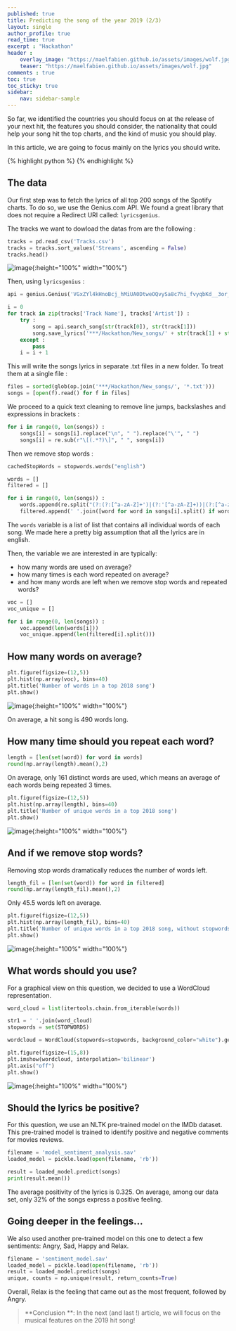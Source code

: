 ```yaml
---
published: true
title: Predicting the song of the year 2019 (2/3)
layout: single
author_profile: true
read_time: true
excerpt : "Hackathon"
header :
    overlay_image: "https://maelfabien.github.io/assets/images/wolf.jpg"
    teaser: "https://maelfabien.github.io/assets/images/wolf.jpg"
comments : true
toc: true
toc_sticky: true
sidebar:
    nav: sidebar-sample
---
```


So far, we identified the countries you should focus on at the release of your next hit, the features you should consider, the nationality that could help your song hit the top charts, and the kind of music you should play. 

In this article, we are going to focus mainly on the lyrics you should write.

{% highlight python %}
{% endhighlight %}

## The data

Our first step was to fetch the lyrics of all top 200 songs of the Spotify charts. To do so, we use the Genius.com API. We found a great library that does not require a Redirect URI called: `lyricsgenius`.

The tracks we want to dowload the datas from are the following :

```python
tracks = pd.read_csv('Tracks.csv')
tracks = tracks.sort_values('Streams', ascending = False)
tracks.head()
```
![image](https://maelfabien.github.io/assets/images/tracks.jpg){:height="100%" width="100%"}

Then, using `lyricsgenius` :
```python
api = genius.Genius('VGxZYl4kHnoBcj_hMiUA0DtweOQvySa8c7hi_fvyqbKd__3or_Lkn75yCG6_immb')

i = 0
for track in zip(tracks['Track Name'], tracks['Artist']) :
    try :
        song = api.search_song(str(track[0]), str(track[1]))
        song.save_lyrics('***/Hackathon/New_songs/' + str(track[1] + str(i)))
    except : 
        pass
    i = i + 1
```
This will write the songs lyrics in separate .txt files in a new folder. To treat them at a single file :

```python
files = sorted(glob(op.join('***/Hackathon/New_songs/', '*.txt')))
songs = [open(f).read() for f in files]
```
We proceed to a quick text cleaning to remove line jumps, backslashes and expressions in brackets :
```python
for i in range(0, len(songs)) :
    songs[i] = songs[i].replace("\n", " ").replace("\'", " ")
    songs[i] = re.sub(r"\[(.*?)\]", " ", songs[i])
```

Then we remove stop words :
```python 
cachedStopWords = stopwords.words("english")

words = []
filtered = []

for i in range(0, len(songs)) :
    words.append(re.split("(?:(?:[^a-zA-Z]+')|(?:'[^a-zA-Z]+))|(?:[^a-zA-Z']+)", songs[i]))
    filtered.append(' '.join([word for word in songs[i].split() if word not in cachedStopWords]))
```
The `words` variable is a list of list that contains all individual words of each song. We made here a pretty big assumption that all the lyrics are in english. 

Then, the variable we are interested in are typically:
- how many words are used on average?
- how many times is each word repeated on average?
- and how many words are left when we remove stop words and repeated words?

```python
voc = []
voc_unique = []

for i in range(0, len(songs)) :
    voc.append(len(words[i]))
    voc_unique.append(len(filtered[i].split()))
```

## How many words on average?

```python
plt.figure(figsize=(12,5))
plt.hist(np.array(voc), bins=40)
plt.title('Number of words in a top 2018 song')
plt.show()
```
![image](https://maelfabien.github.io/assets/images/words1.jpg){:height="100%" width="100%"}

On average, a hit song is 490 words long.

## How many time should you repeat each word?

```python
length = [len(set(word)) for word in words]
round(np.array(length).mean(),2)
```
On average, only 161 distinct words are used, which means an average of each words being repeated 3 times.

```python
plt.figure(figsize=(12,5))
plt.hist(np.array(length), bins=40)
plt.title('Number of unique words in a top 2018 song')
plt.show()
```
![image](https://maelfabien.github.io/assets/images/words2.jpg){:height="100%" width="100%"}

## And if we remove stop words?

Removing stop words dramatically reduces the number of words left. 

```python
length_fil = [len(set(word)) for word in filtered]
round(np.array(length_fil).mean(),2)
```
Only 45.5 words left on average. 

```python
plt.figure(figsize=(12,5))
plt.hist(np.array(length_fil), bins=40)
plt.title('Number of unique words in a top 2018 song, without stopwords')
plt.show()
```
![image](https://maelfabien.github.io/assets/images/words3.jpg){:height="100%" width="100%"}

## What words should you use?

For a graphical view on this question, we decided to use a WordCloud representation.

```python
word_cloud = list(itertools.chain.from_iterable(words))

str1 = ' '.join(word_cloud)
stopwords = set(STOPWORDS)

wordcloud = WordCloud(stopwords=stopwords, background_color="white").generate(str(str1))

plt.figure(figsize=(15,8))
plt.imshow(wordcloud, interpolation='bilinear')
plt.axis("off")
plt.show()
```
![image](https://maelfabien.github.io/assets/images/wordcould.jpg){:height="100%" width="100%"}

## Should the lyrics be positive?

For this question, we use an NLTK pre-trained model on the IMDb dataset. This pre-trained model is trained to identify positive and negative comments for movies reviews. 

```python
filename = 'model_sentiment_analysis.sav'
loaded_model = pickle.load(open(filename, 'rb'))

result = loaded_model.predict(songs)
print(result.mean())
```
The average positivity of the lyrics is 0.325. On average, among our data set, only 32% of the songs express a positive feeling. 

## Going deeper in the feelings...

We also used another pre-trained model on this one to detect a few sentiments: Angry, Sad, Happy and Relax.

```python
filename = 'sentiment_model.sav'
loaded_model = pickle.load(open(filename, 'rb'))
result = loaded_model.predict(songs)
unique, counts = np.unique(result, return_counts=True)
```
Overall, Relax is the feeling that came out as the most frequent, followed by Angry. 

> **Conclusion **: In the next (and last !) article, we will focus on the musical features on the 2019 hit song!